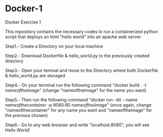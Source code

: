 # Docker-1
Docker Exercise 1


This repository contains the necessary codes to run a containerized python script that deploys an html "hello world" into an apache web server.

Step1.-
Create a Directory on your local machine

Step2.-
Download Dockerfile & hello_world.py to the previously created directory

Step3.-
Open your teminal and move to the Directory where both Dockerfile & hello_world.py are storaged

Step4.-
On your terminal run the following command "docker build . -t _nameoftheimage_" (change "nameoftheimage" for the name you want)
  
Step5.-
Then run the following command "docker run -dit --name _nameofthecontainer_ -p 8080:80 _nameoftheiimage_" (once again, change "nameofthecontainer" for any name you want and "nameoftheimage" for the previous chosen)

Step6.-
Go to any web browser and write "localhost:8080", you will see _Hello World!_
